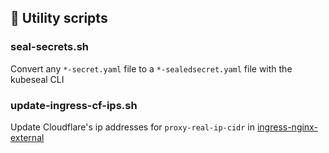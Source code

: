 ## :toolbox: Utility scripts

### seal-secrets.sh
Convert any `*-secret.yaml` file to a `*-sealedsecret.yaml` file with the
kubeseal CLI

### update-ingress-cf-ips.sh
Update Cloudflare's ip addresses for `proxy-real-ip-cidr` in
[ingress-nginx-external]( ../cluster/kube-system/ingress-nginx-external/helmrelease.yaml)
